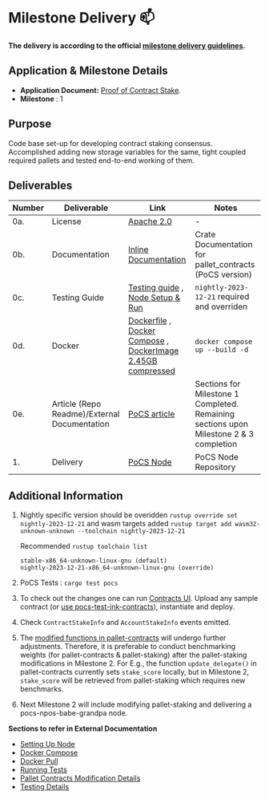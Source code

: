 # Milestone Delivery :mailbox:

**The delivery is according to the official [milestone delivery guidelines](https://github.com/w3f/Grants-Program/blob/master/docs/Support%20Docs/milestone-deliverables-guidelines.md).**  

## Application & Milestone Details

- **Application Document:** [Proof of Contract Stake](https://github.com/w3f/Grants-Program/tree/master/applications/PoCS.md).
- **Milestone** : 1

## Purpose

Code base set-up for developing contract staking consensus. Accomplished adding new storage variables for the same, tight coupled required pallets and tested end-to-end working of them.

## Deliverables

|Number|Deliverable|Link|Notes|
|-------------|-------------|------------- |------------- |
|0a.|License| [Apache 2.0](https://github.com/auguth/pocs/blob/master/LICENSE) |-|
|0b.|Documentation| [Inline Documentation](https://auguth.github.io/pocs/target/doc/pallet_contracts/) |Crate Documentation for pallet_contracts (PoCS version)|
|0c.|Testing Guide| [Testing guide](https://github.com/auguth/pocs/blob/master/README.md#testing) , [Node Setup & Run](https://github.com/auguth/pocs/blob/master/README.md#pocs-node-set-up) | `nightly-2023-12-21` required and overriden|
|0d.|Docker | [Dockerfile](https://github.com/auguth/pocs/blob/master/Dockerfile) , [Docker Compose](https://github.com/auguth/pocs/blob/master/docker-compose.yml) , [DockerImage 2.45GB compressed](https://hub.docker.com/layers/jobyreuben/pocs-node/w3f_m1/images/sha256-0cc7dcf68b7cc2e3db14f8fd85102b1651967871aade6d10f0416955e0de845d?context=repo)| `docker compose up --build -d` |
|0e.|Article (Repo Readme)/External Documentation|[PoCS article](https://github.com/auguth/pocs/blob/master/README.md)|Sections for Milestone 1 Completed. Remaining sections upon Milestone 2 & 3 completion|
|1.|Delivery|[PoCS Node](https://github.com/auguth/pocs/tree/master)|PoCS Node Repository|

## Additional Information

1. Nightly specific version should be overidden `rustup override set nightly-2023-12-21` and wasm targets added `rustup target add wasm32-unknown-unknown --toolchain nightly-2023-12-21`
 
   Recommended `rustup toolchain list`
   
    ```
    stable-x86_64-unknown-linux-gnu (default)
    nightly-2023-12-21-x86_64-unknown-linux-gnu (override)
    ```
    
3. PoCS Tests : `cargo test pocs`
4. To check out the changes one can run [Contracts UI](https://contracts-ui.substrate.io/). Upload any sample contract (or [use pocs-test-ink-contracts](https://github.com/auguth/ink-contracts-for-testing)), instantiate and deploy. 
5. Check `ContractStakeInfo` and `AccountStakeInfo` events emitted.
6. The [modified functions in pallet-contracts](https://github.com/auguth/pocs/blob/master/README.md#contract-staking-pallet_contracts) will undergo further adjustments. Therefore, it is preferable to conduct benchmarking weights (for pallet-contracts & pallet-staking) after the pallet-staking modifications in Milestone 2. For E.g., the function `update_delegate()` in pallet-contracts currently sets `stake_score` locally, but in Milestone 2, `stake_score` will be retrieved from pallet-staking which requires new benchmarks.
7. Next Milestone 2 will include modifying pallet-staking and delivering a pocs-npos-babe-grandpa node.

**Sections to refer in External Documentation**
- [Setting Up Node](https://github.com/auguth/pocs/blob/master/README.md#pocs-node-set-up)
- [Docker Compose](https://github.com/auguth/pocs/blob/master/README.md#docker-compose)
- [Docker Pull](https://github.com/auguth/pocs/blob/master/README.md#docker-pull)
- [Running Tests](https://github.com/auguth/pocs/blob/master/README.md#tests)
- [Pallet Contracts Modification Details](https://github.com/auguth/pocs/blob/master/README.md#contract-staking-pallet_contracts)
- [Testing Details](https://github.com/auguth/pocs/blob/master/README.md#testing)
